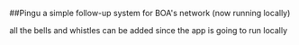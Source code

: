 ##Pingu
a simple follow-up system for BOA's network (now running locally)

all the bells and whistles can be added since the app is going to run locally
